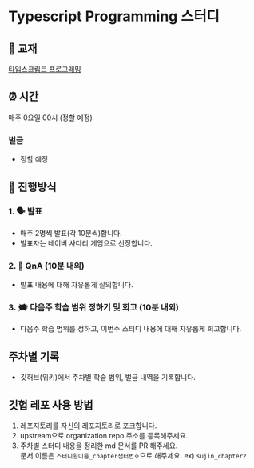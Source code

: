 # Typescript Programming 스터디

## 📘 교재
[타입스크립트 프로그래밍](https://www.yes24.com/Product/Goods/90265564)

## ⏰ 시간
매주 0요일 00시 (정할 예정)

### 벌금
- 정할 예정

## 📖 진행방식
### 1. 🗣️ 발표
- 매주 2명씩 발표(각 10분씩)합니다.
- 발표자는 네이버 사다리 게임으로 선정합니다.

### 2. 🤔 QnA (10분 내외)
- 발표 내용에 대해 자유롭게 질의합니다.

### 3. 🗯️ 다음주 학습 범위 정하기 및 회고 (10분 내외)
- 다음주 학습 범위를 정하고, 이번주 스터디 내용에 대해 자유롭게 회고합니다.

## 주차별 기록
- 깃허브(위키)에서 주차별 학습 범위, 벌금 내역을 기록합니다.

## 깃헙 레포 사용 방법
1. 레포지토리를 자신의 레포지토리로 포크합니다.
2. upstream으로 organization repo 주소를 등록해주세요.
3. 주차별 스터디 내용을 정리한 md 문서를 PR 해주세요. <br/>
   문서 이름은 `스터디원이름_chapter챕터번호`으로 해주세요. ex) `sujin_chapter2`
